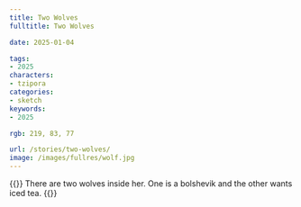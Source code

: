 ```yaml
---
title: Two Wolves
fulltitle: Two Wolves

date: 2025-01-04

tags:
- 2025
characters:
- tzipora
categories:
- sketch
keywords:
- 2025

rgb: 219, 83, 77

url: /stories/two-wolves/
image: /images/fullres/wolf.jpg
---
```

{{<note caption>}}
There are two wolves inside her. One is a bolshevik and the other wants iced tea.
{{</note>}}